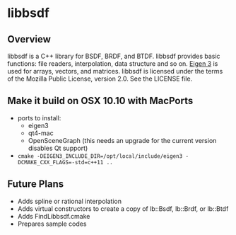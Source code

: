 # libbsdf
## Overview
libbsdf is a C++ library for BSDF, BRDF, and BTDF.
libbsdf provides basic functions: file readers, interpolation, data structure and so on.
[Eigen 3][1] is used for arrays, vectors, and matrices.
libbsdf is licensed under the terms of the Mozilla Public License, version 2.0.
See the LICENSE file.

## Make it build on OSX 10.10 with MacPorts
* ports to install:
  * eigen3
  * qt4-mac
  * OpenSceneGraph (this needs an upgrade for the current version disables Qt support)
* ``cmake -DEIGEN3_INCLUDE_DIR=/opt/local/include/eigen3 -DCMAKE_CXX_FLAGS=-std=c++11 ..``


## Future Plans
* Adds spline or rational interpolation
* Adds virtual constructors to create a copy of lb::Bsdf, lb::Brdf, or lb::Btdf
* Adds FindLibbsdf.cmake
* Prepares sample codes

[1]: http://eigen.tuxfamily.org/index.php?title=Main_Page "Eigen"
